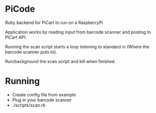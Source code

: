 # PiCode
Ruby backend for PiCart to run on a RaspberryPi

Application works by reading input from barcode scanner and posting to PiCart API.

Running the scan script starts a loop listening to standard in (Where the barcode scanner puts to).

Run/background the scan script and kill when finished.

# Running
* Create config file from example
* Plug in your barcode scanner
* ./scripts/scan.rb

